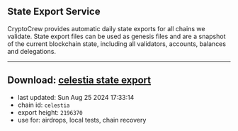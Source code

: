 ## State Export Service
CryptoCrew provides automatic daily state exports for all chains we validate. State export files can be used as genesis files and are a snapshot of the current blockchain state, including all validators, accounts, balances and delegations.

---
**Download: [celestia state export](https://dl-eu2.ccvalidators.com/SERVICE/celestia/celestia_export_2196370.json)**
---

- last updated: Sun Aug 25 2024 17:33:14
- chain id: `celestia`
- export height: `2196370`
- use for: airdrops, local tests, chain recovery
